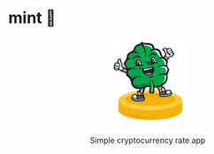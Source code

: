 
# mint 🍃

<p align="center">
    <img src="public/logo.png" width="150px"><br><br>
    Simple cryptocurrency rate app
</p>
